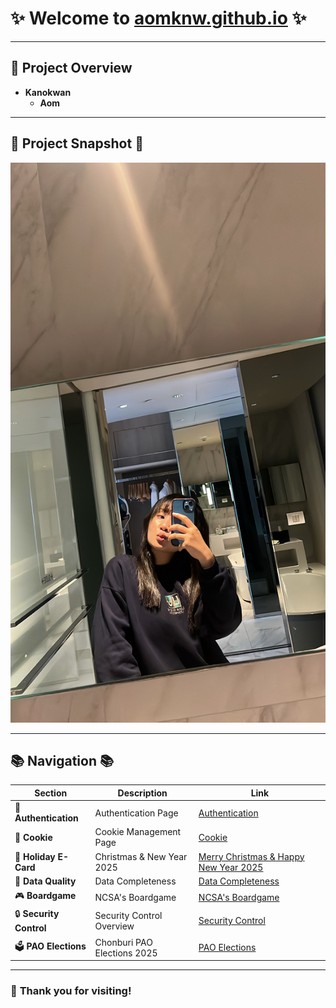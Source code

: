 # ✨ **Welcome to [aomknw.github.io](https://aomknw.github.io)** ✨

---

## 🌟 **Project Overview**  
- **Kanokwan**  
  - **Aom**  

---

## 📸 **Project Snapshot** 📸

![Project Image](Images/C473085C-6481-4F6E-94B3-438A3ED05599.jpeg)

---

## 📚 **Navigation** 📚

| **Section**           | **Description**              | **Link**                              |
|-----------------------|-----------------------------|--------------------------------------|
| 🔐 **Authentication**  | Authentication Page         | [Authentication](https://aomknw.github.io/authentication)     |
| 🍪 **Cookie**          | Cookie Management Page      | [Cookie](https://aomknw.github.io/cookie)                  |
| 🎄 **Holiday E-Card**  | Christmas & New Year 2025   | [Merry Christmas & Happy New Year 2025](https://aomknw.github.io/e-card) |
| 🔐 **Data Quality**    | Data Completeness           | [Data Completeness](https://aomknw.github.io/completeness) |
| 🎮 **Boardgame**       | NCSA's Boardgame            | [NCSA's Boardgame](https://aomknw.github.io/boardgame) |
| 🔒 **Security Control**| Security Control Overview   | [Security Control](https://aomknw.github.io/security-control) |
| 🗳️ **PAO Elections**   | Chonburi PAO Elections 2025 | [PAO Elections](https://aomknw.github.io/pao-elections) |

---

### 🎁 **Thank you for visiting!**
